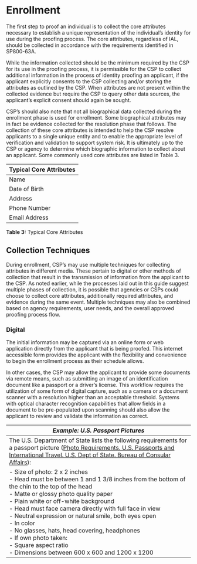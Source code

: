 # Enrollment

The first step to proof an individual is to collect the core attributes necessary to establish a unique representation of the individual’s identity for use during the proofing process. The core attributes, regardless of IAL, should be collected in accordance with the requirements identified in SP800-63A.

While the information collected should be the minimum required by the CSP for its use in the proofing process, it is permissible for the CSP to collect additional information in the process of identity proofing an applicant, if the applicant explicitly consents to the CSP collecting and/or storing the attributes as outlined by the CSP. When attributes are not present within the collected evidence but require the CSP to query other data sources, the applicant’s explicit consent should again be sought.

CSP’s should also note that not all biographical data collected during the enrollment phase is used for enrollment. Some biographical attributes may in fact be evidence collected for the resolution phase that follows. The collection of these core attributes is intended to help the CSP resolve applicants to a single unique entity and to enable the appropriate level of verification and validation to support system risk. It is ultimately up to the CSP or agency to determine which biographic information to collect about an applicant. Some commonly used core attributes are listed in Table 3.

| Typical Core Attributes |
| --- |
| Name |
| Date of Birth |
| Address |
| Phone Number |
| Email Address |

**Table 3:** Typical Core Attributes

## Collection Techniques

During enrollment, CSP’s may use multiple techniques for collecting attributes in different media. These pertain to digital or other methods of collection that result in the transmission of information from the applicant to the CSP.  As noted earlier, while the processes laid out in this guide suggest multiple phases of collection, it is possible that agencies or CSPs could choose to collect core attributes, additionally required attributes, and evidence during the same event. Multiple techniques may also be combined based on agency requirements, user needs, and the overall approved proofing process flow.

### Digital

The initial information may be captured via an online form or web application directly from the applicant that is being proofed. This internet accessible form provides the applicant with the flexibility and convenience to begin the enrollment process as their schedule allows.

In other cases, the CSP may allow the applicant to provide some documents via remote means, such as submitting an image of an identification document like a passport or a driver’s license. This workflow requires the utilization of some form of digital capture, such as a camera or a document scanner with a resolution higher than an acceptable threshold. Systems with optical character recognition capabilities that allow fields in a document to be pre-populated upon scanning should also allow the applicant to review and validate the information as correct.

| ***Example: U.S. Passport Pictures*** |
| --- |
|  The U.S. Department of State lists the following requirements for a passport picture ([Photo Requirements. U.S. Passports and International Travel. U.S. Dept of State. Bureau of Consular Affairs](https://travel.state.gov/content/passports/en/passports/photos.html)):
- Size of photo: 2  x  2 inches<br/>- Head must be between 1 and 1 3/8 inches from the bottom of the chin to the top of the head<br/>- Matte or glossy photo quality paper<br/>- Plain white or off-white background<br/>- Head must face camera directly with full face in view<br/>- Neutral expression or natural smile, both eyes open<br/>- In color<br/>- No glasses, hats, head covering, headphones<br/>- If own photo taken:<br/>    - Square aspect ratio<br/>    - Dimensions between 600 x 600 and 1200 x 1200 |

